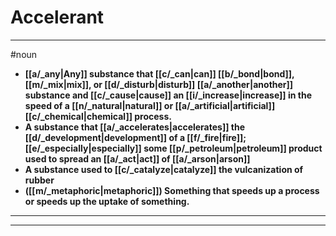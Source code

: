 # Accelerant
---
#noun
- **[[a/_any|Any]] substance that [[c/_can|can]] [[b/_bond|bond]], [[m/_mix|mix]], or [[d/_disturb|disturb]] [[a/_another|another]] substance and [[c/_cause|cause]] an [[i/_increase|increase]] in the speed of a [[n/_natural|natural]] or [[a/_artificial|artificial]] [[c/_chemical|chemical]] process.**
- **A substance that [[a/_accelerates|accelerates]] the [[d/_development|development]] of a [[f/_fire|fire]]; [[e/_especially|especially]] some [[p/_petroleum|petroleum]] product used to spread an [[a/_act|act]] of [[a/_arson|arson]]**
- **A substance used to [[c/_catalyze|catalyze]] the vulcanization of rubber**
- **([[m/_metaphoric|metaphoric]]) Something that speeds up a process or speeds up the uptake of something.**
---
---
